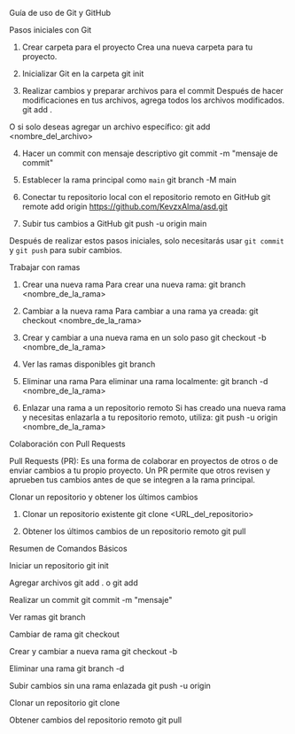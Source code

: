  Guía de uso de Git y GitHub

 Pasos iniciales con Git

 1. Crear carpeta para el proyecto
 Crea una nueva carpeta para tu proyecto.

 2. Inicializar Git en la carpeta
git init

 3. Realizar cambios y preparar archivos para el commit
 Después de hacer modificaciones en tus archivos, agrega todos los archivos modificados.
git add .

 O si solo deseas agregar un archivo específico:
git add <nombre_del_archivo>

 4. Hacer un commit con mensaje descriptivo
git commit -m "mensaje de commit"

 5. Establecer la rama principal como `main`
git branch -M main

 6. Conectar tu repositorio local con el repositorio remoto en GitHub
git remote add origin https://github.com/KevzxAlma/asd.git

 7. Subir tus cambios a GitHub
git push -u origin main

Después de realizar estos pasos iniciales, solo necesitarás usar `git commit` y `git push` para subir cambios.

 Trabajar con ramas

 1. Crear una nueva rama
 Para crear una nueva rama:
git branch <nombre_de_la_rama>

2. Cambiar a la nueva rama
Para cambiar a una rama ya creada:
git checkout <nombre_de_la_rama>

3. Crear y cambiar a una nueva rama en un solo paso
git checkout -b <nombre_de_la_rama>

4. Ver las ramas disponibles
git branch

5. Eliminar una rama
Para eliminar una rama localmente:
git branch -d <nombre_de_la_rama>

6. Enlazar una rama a un repositorio remoto
 Si has creado una nueva rama y necesitas enlazarla a tu repositorio remoto, utiliza:
git push -u origin <nombre_de_la_rama>

 Colaboración con Pull Requests

 Pull Requests (PR): Es una forma de colaborar en proyectos de otros o de enviar cambios a tu propio proyecto.
 Un PR permite que otros revisen y aprueben tus cambios antes de que se integren a la rama principal.

 Clonar un repositorio y obtener los últimos cambios

 1. Clonar un repositorio existente
git clone <URL_del_repositorio>

 2. Obtener los últimos cambios de un repositorio remoto
git pull

Resumen de Comandos Básicos

Iniciar un repositorio
git init

Agregar archivos
git add . o git add <archivo>

Realizar un commit
git commit -m "mensaje"

Ver ramas
git branch

Cambiar de rama
git checkout <rama>

Crear y cambiar a nueva rama
git checkout -b <rama>

 Eliminar una rama
git branch -d <rama>

Subir cambios sin una rama enlazada
git push -u origin <rama>

Clonar un repositorio
git clone <URL>

Obtener cambios del repositorio remoto
git pull
